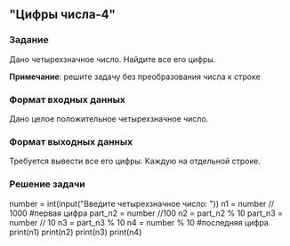 ## "Цифры числа-4"

### Задание

Дано четырехзначное число. Найдите все его цифры.

**Примечание**: решите задачу без преобразования числа к строке

### Формат входных данных

Дано целое положительное четырехзначное число.

### Формат выходных данных

Требуется вывести все его цифры. Каждую на отдельной строке.

### Решение задачи
number = int(input("Введите четырехзначное число: "))
n1 = number // 1000 #первая цифра
part_n2 = number //100
n2 = part_n2 % 10
part_n3 = number // 10
n3 = part_n3 % 10 
n4 = number % 10 #последняя цифра
print(n1)
print(n2)
print(n3)
print(n4)

